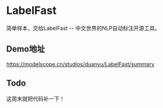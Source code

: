 # LabelFast

简单样本，交给LabelFast -- 中文世界的NLP自动标注开源工具。

## Demo地址

https://modelscope.cn/studios/duanyu/LabelFast/summary


## Todo

这周末就把代码补一下！
